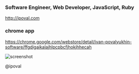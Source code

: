 ### Software Engineer, Web Developer, JavaScript, Ruby

http://ipoval.com

### chrome app
https://chrome.google.com/webstore/detail/ivan-povalyukhin-software/ffgdigaikalajhlpcpbcfjhokjhhecah

![screenshot](https://raw.github.com/ipoval/ipoval.github.io/master/chromeapp/assets/images/screenshot.png)

@ipoval
